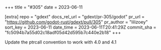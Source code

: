 +++
title = "#305"
date = 2023-06-11

[extra]
repo = "gdext"
docs_rel_url = "gdext/pr-305/godot"
pr_url = "https://github.com/godot-rust/gdext/pull/305"
pr_author = "lilizoey"
sort_key = 2023-06-11
date_time = 2023-06-11T20:41:29Z
commit_sha = "fc5094b7a55d02c18adf05d42d595b7c440e2b18"
+++

Update the ptrcall convention to work with 4.0 and 4.1
